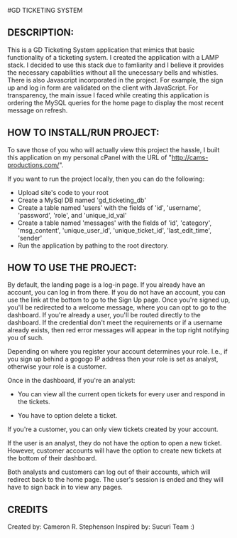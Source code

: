 #GD TICKETING SYSTEM

## DESCRIPTION:
This is a GD Ticketing System application that mimics that basic functionality of a ticketing system. I created the application with a LAMP stack. I decided to use this stack due to famliarity and I believe it provides the necessary capabilities without all the unecessary bells and whistles. There is also Javascript incorporated in the project. For example, the sign up and log in form are validated on the client with JavaScript. For transparency, the main issue I faced while creating this application is ordering the MySQL queries for the home page to display the most recent message on refresh. 

## HOW TO INSTALL/RUN PROJECT:

To save those of you who will actually view this project the hassle, I built this application on my personal cPanel with the URL of "http://cams-productions.com/".

If you want to run the project locally, then you can do the following:

- Upload site's code to your root
- Create a MySql DB named 'gd_ticketing_db'
- Create a table named 'users' with the fields of 'id', 'username', 'password', 'role', and 'unique_id_val'
- Create a table named 'messages' with the fields of 'id', 'category', 'msg_content', 'unique_user_id', 'unique_ticket_id', 'last_edit_time', 'sender'
- Run the application by pathing to the root directory.


## HOW TO USE THE PROJECT:

By default, the landing page is a log-in page. If you already have an account, you can log in from there. If you do not have an account, you can use the link at the bottom to go to the Sign Up page. Once you're signed up, you'll be redirected to a welcome message, where you can opt to go to the dashboard. If you're already a user, you'll be routed directly to the dashboard. If the credential don't meet the requirements or if a username already exists, then red error messages will appear in the top right notifying you of such.

Depending on where you register your account determines your role. I.e., if you sign up behind a gogogo IP address then your role is set as analyst, otherwise your role is a customer.

Once in the dashboard, if you're an analyst:

- You can view all the current open tickets for every user and respond in the tickets.

- You have to option delete a ticket.

If you're a customer, you can only view tickets created by your account.

If the user is an analyst, they do not have the option to open a new ticket. However, customer accounts will have the option to create new tickets at the bottom of their dashboard.

Both analysts and customers can log out of their accounts, which will redirect back to the home page. The user's session is ended and they will have to sign back in to view any pages.


## CREDITS

Created by: Cameron R. Stephenson
Inspired by: Sucuri Team :)
